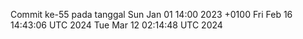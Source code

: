Commit ke-55 pada tanggal Sun Jan 01 14:00 2023 +0100
Fri Feb 16 14:43:06 UTC 2024
Tue Mar 12 02:14:48 UTC 2024
